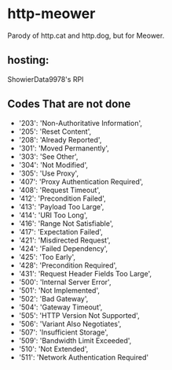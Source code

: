 # http-meower

Parody of http.cat and http.dog, but for Meower.

## hosting:

ShowierData9978's RPI

## Codes That are not done

- '203': 'Non-Authoritative Information',
- '205': 'Reset Content',
- '208': 'Already Reported',
- '301': 'Moved Permanently',
- '303': 'See Other',
- '304': 'Not Modified',
- '305': 'Use Proxy',
- '407': 'Proxy Authentication Required',
- '408': 'Request Timeout',
- '412': 'Precondition Failed',
- '413': 'Payload Too Large',
- '414': 'URI Too Long',
- '416': 'Range Not Satisfiable',
- '417': 'Expectation Failed',
- '421': 'Misdirected Request',
- '424': 'Failed Dependency',
- '425': 'Too Early',
- '428': 'Precondition Required',
- '431': 'Request Header Fields Too Large',
- '500': 'Internal Server Error',
- '501': 'Not Implemented',
- '502': 'Bad Gateway',
- '504': 'Gateway Timeout',
- '505': 'HTTP Version Not Supported',
- '506': 'Variant Also Negotiates',
- '507': 'Insufficient Storage',
- '509': 'Bandwidth Limit Exceeded',
- '510': 'Not Extended',
- '511': 'Network Authentication Required'

